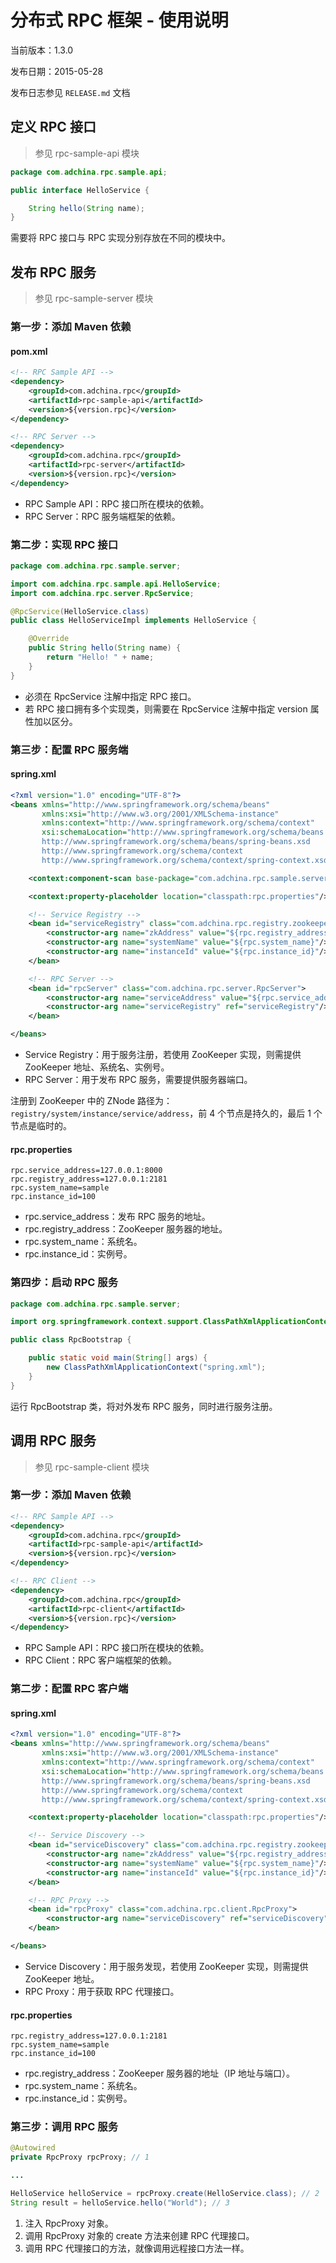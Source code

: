 # 分布式 RPC 框架 - 使用说明

当前版本：1.3.0

发布日期：2015-05-28

发布日志参见 `RELEASE.md` 文档

## 定义 RPC 接口

> 参见 rpc-sample-api 模块

```java
package com.adchina.rpc.sample.api;

public interface HelloService {

    String hello(String name);
}
```

需要将 RPC 接口与 RPC 实现分别存放在不同的模块中。

## 发布 RPC 服务

> 参见 rpc-sample-server 模块

### 第一步：添加 Maven 依赖

#### pom.xml

```xml
<!-- RPC Sample API -->
<dependency>
    <groupId>com.adchina.rpc</groupId>
    <artifactId>rpc-sample-api</artifactId>
    <version>${version.rpc}</version>
</dependency>

<!-- RPC Server -->
<dependency>
    <groupId>com.adchina.rpc</groupId>
    <artifactId>rpc-server</artifactId>
    <version>${version.rpc}</version>
</dependency>
```

- RPC Sample API：RPC 接口所在模块的依赖。
- RPC Server：RPC 服务端框架的依赖。


### 第二步：实现 RPC 接口

```java
package com.adchina.rpc.sample.server;

import com.adchina.rpc.sample.api.HelloService;
import com.adchina.rpc.server.RpcService;

@RpcService(HelloService.class)
public class HelloServiceImpl implements HelloService {

    @Override
    public String hello(String name) {
        return "Hello! " + name;
    }
}
```

- 必须在 RpcService 注解中指定 RPC 接口。
- 若 RPC 接口拥有多个实现类，则需要在 RpcService 注解中指定 version 属性加以区分。

### 第三步：配置 RPC 服务端

#### spring.xml

```xml
<?xml version="1.0" encoding="UTF-8"?>
<beans xmlns="http://www.springframework.org/schema/beans"
       xmlns:xsi="http://www.w3.org/2001/XMLSchema-instance"
       xmlns:context="http://www.springframework.org/schema/context"
       xsi:schemaLocation="http://www.springframework.org/schema/beans
       http://www.springframework.org/schema/beans/spring-beans.xsd
       http://www.springframework.org/schema/context
       http://www.springframework.org/schema/context/spring-context.xsd">

    <context:component-scan base-package="com.adchina.rpc.sample.server"/>

    <context:property-placeholder location="classpath:rpc.properties"/>

    <!-- Service Registry -->
    <bean id="serviceRegistry" class="com.adchina.rpc.registry.zookeeper.ZooKeeperServiceRegistry">
        <constructor-arg name="zkAddress" value="${rpc.registry_address}"/>
        <constructor-arg name="systemName" value="${rpc.system_name}"/>
        <constructor-arg name="instanceId" value="${rpc.instance_id}"/>
    </bean>

    <!-- RPC Server -->
    <bean id="rpcServer" class="com.adchina.rpc.server.RpcServer">
        <constructor-arg name="serviceAddress" value="${rpc.service_address}"/>
        <constructor-arg name="serviceRegistry" ref="serviceRegistry"/>
    </bean>

</beans>
```

- Service Registry：用于服务注册，若使用 ZooKeeper 实现，则需提供 ZooKeeper 地址、系统名、实例号。
- RPC Server：用于发布 RPC 服务，需要提供服务器端口。

注册到 ZooKeeper 中的 ZNode 路径为：`registry/system/instance/service/address`，前 4 个节点是持久的，最后 1 个节点是临时的。

#### rpc.properties

```properties
rpc.service_address=127.0.0.1:8000
rpc.registry_address=127.0.0.1:2181
rpc.system_name=sample
rpc.instance_id=100
```

- rpc.service_address：发布 RPC 服务的地址。
- rpc.registry_address：ZooKeeper 服务器的地址。
- rpc.system_name：系统名。
- rpc.instance_id：实例号。

### 第四步：启动 RPC 服务

```java
package com.adchina.rpc.sample.server;

import org.springframework.context.support.ClassPathXmlApplicationContext;

public class RpcBootstrap {

    public static void main(String[] args) {
        new ClassPathXmlApplicationContext("spring.xml");
    }
}
```

运行 RpcBootstrap 类，将对外发布 RPC 服务，同时进行服务注册。

## 调用 RPC 服务

> 参见 rpc-sample-client 模块

### 第一步：添加 Maven 依赖

```xml
<!-- RPC Sample API -->
<dependency>
    <groupId>com.adchina.rpc</groupId>
    <artifactId>rpc-sample-api</artifactId>
    <version>${version.rpc}</version>
</dependency>

<!-- RPC Client -->
<dependency>
    <groupId>com.adchina.rpc</groupId>
    <artifactId>rpc-client</artifactId>
    <version>${version.rpc}</version>
</dependency>
```

- RPC Sample API：RPC 接口所在模块的依赖。
- RPC Client：RPC 客户端框架的依赖。

### 第二步：配置 RPC 客户端

#### spring.xml

```xml
<?xml version="1.0" encoding="UTF-8"?>
<beans xmlns="http://www.springframework.org/schema/beans"
       xmlns:xsi="http://www.w3.org/2001/XMLSchema-instance"
       xmlns:context="http://www.springframework.org/schema/context"
       xsi:schemaLocation="http://www.springframework.org/schema/beans
       http://www.springframework.org/schema/beans/spring-beans.xsd
       http://www.springframework.org/schema/context
       http://www.springframework.org/schema/context/spring-context.xsd">

    <context:property-placeholder location="classpath:rpc.properties"/>

    <!-- Service Discovery -->
    <bean id="serviceDiscovery" class="com.adchina.rpc.registry.zookeeper.ZooKeeperServiceDiscovery">
        <constructor-arg name="zkAddress" value="${rpc.registry_address}"/>
        <constructor-arg name="systemName" value="${rpc.system_name}"/>
        <constructor-arg name="instanceId" value="${rpc.instance_id}"/>
    </bean>

    <!-- RPC Proxy -->
    <bean id="rpcProxy" class="com.adchina.rpc.client.RpcProxy">
        <constructor-arg name="serviceDiscovery" ref="serviceDiscovery"/>
    </bean>

</beans>
```

- Service Discovery：用于服务发现，若使用 ZooKeeper 实现，则需提供 ZooKeeper 地址。
- RPC Proxy：用于获取 RPC 代理接口。

#### rpc.properties

```properties
rpc.registry_address=127.0.0.1:2181
rpc.system_name=sample
rpc.instance_id=100
```

- rpc.registry_address：ZooKeeper 服务器的地址（IP 地址与端口）。
- rpc.system_name：系统名。
- rpc.instance_id：实例号。

### 第三步：调用 RPC 服务

```java
@Autowired
private RpcProxy rpcProxy; // 1

...

HelloService helloService = rpcProxy.create(HelloService.class); // 2
String result = helloService.hello("World"); // 3
```

1. 注入 RpcProxy 对象。
2. 调用 RpcProxy 对象的 create 方法来创建 RPC 代理接口。
3. 调用 RPC 代理接口的方法，就像调用远程接口方法一样。
